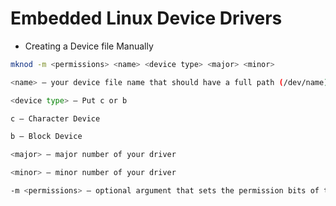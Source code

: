 # Embedded Linux Device Drivers

- Creating a Device file Manually
```bash
mknod -m <permissions> <name> <device type> <major> <minor>

<name> – your device file name that should have a full path (/dev/name)

<device type> – Put c or b

c – Character Device

b – Block Device

<major> – major number of your driver

<minor> – minor number of your driver

-m <permissions> – optional argument that sets the permission bits of the new device file to permissions
```

